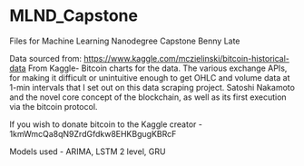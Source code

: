 # MLND_Capstone
Files for Machine Learning Nanodegree Capstone
Benny Late

Data sourced from: https://www.kaggle.com/mczielinski/bitcoin-historical-data
	From Kaggle-
	Bitcoin charts for the data. The various exchange APIs, for making it difficult or unintuitive enough to get OHLC and volume data at 1-min intervals that I set out on this data scraping project. Satoshi Nakamoto and the novel core concept of the blockchain, as well as its first execution via the bitcoin protocol. 
	
If you wish to donate bitcoin to the Kaggle creator - 1kmWmcQa8qN9ZrdGfdkw8EHKBgugKBRcF

Models used - ARIMA, LSTM 2 level, GRU
